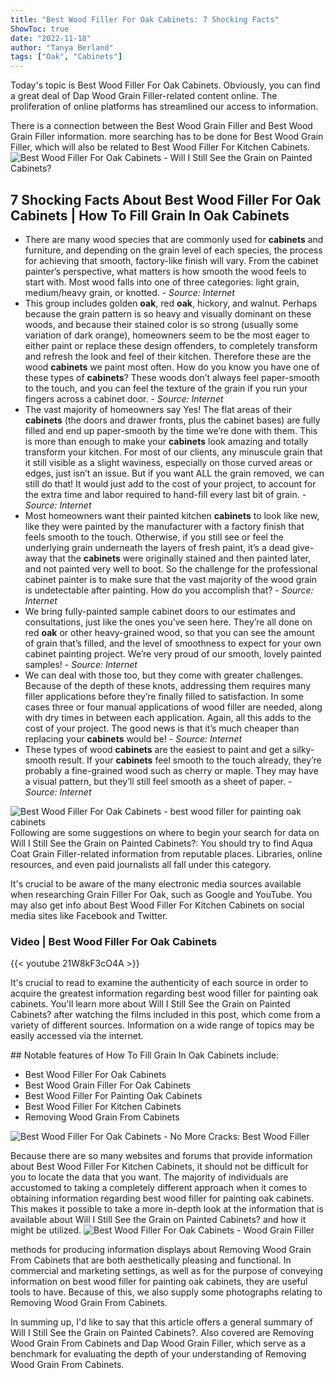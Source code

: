 ```yaml
---
title: "Best Wood Filler For Oak Cabinets: 7 Shocking Facts"
ShowToc: true 
date: "2022-11-18"
author: "Tanya Berland" 
tags: ["Oak", "Cabinets"]
---
```


Today's topic is Best Wood Filler For Oak Cabinets. Obviously, you can find a great deal of Dap Wood Grain Filler-related content online. The proliferation of online platforms has streamlined our access to information.

There is a connection between the Best Wood Grain Filler and Best Wood Grain Filler information. more searching has to be done for Best Wood Grain Filler, which will also be related to Best Wood Filler For Kitchen Cabinets.
<img loading="lazy" src="https://i.pinimg.com/736x/6b/77/63/6b7763ef9dd935827a2c266170de57c5.jpg" onerror="this.onerror=null;this.src='https://blogger.googleusercontent.com/img/a/AVvXsEhe7F7TRXHtjiKvHb5vS7DmnxvpHiDyoYyYvm1nHB3Qp2_w3BnM6A2eq4v7FYxCC9bfZt3a9vIMtAYEKUiaDQbHMg-ViyGmRIj39MLp0bGFfgfYw1Dc9q_H-T0wiTm3l0Uq42dETrN9eC8aGJ9_IORZsxST1AcLR7np1koOfcc7tnHa4S8Mwz_xD9d0=s16000';" alt="Best Wood Filler For Oak Cabinets - Will I Still See the Grain on Painted Cabinets?" >

## 7 Shocking Facts About Best Wood Filler For Oak Cabinets | How To Fill Grain In Oak Cabinets
-   There are many wood species that are commonly used for **cabinets** and furniture, and depending on the grain level of each species, the process for achieving that smooth, factory-like finish will vary. From the cabinet painter’s perspective, what matters is how smooth the wood feels to start with. Most wood falls into one of three categories: light grain, medium/heavy grain, or knotted. - <cite>Source: Internet</cite>
-   This group includes golden **oak**, red **oak**, hickory, and walnut. Perhaps because the grain pattern is so heavy and visually dominant on these woods, and because their stained color is so strong (usually some variation of dark orange), homeowners seem to be the most eager to either paint or replace these design offenders, to completely transform and refresh the look and feel of their kitchen. Therefore these are the wood **cabinets** we paint most often. How do you know you have one of these types of **cabinets**? These woods don’t always feel paper-smooth to the touch, and you can feel the texture of the grain if you run your fingers across a cabinet door. - <cite>Source: Internet</cite>
-   The vast majority of homeowners say Yes! The flat areas of their **cabinets** (the doors and drawer fronts, plus the cabinet bases) are fully filled and end up paper-smooth by the time we’re done with them. This is more than enough to make your **cabinets** look amazing and totally transform your kitchen. For most of our clients, any minuscule grain that it still visible as a slight waviness, especially on those curved areas or edges, just isn’t an issue. But if you want ALL the grain removed, we can still do that! It would just add to the cost of your project, to account for the extra time and labor required to hand-fill every last bit of grain. - <cite>Source: Internet</cite>
-   Most homeowners want their painted kitchen **cabinets** to look like new, like they were painted by the manufacturer with a factory finish that feels smooth to the touch. Otherwise, if you still see or feel the underlying grain underneath the layers of fresh paint, it’s a dead give-away that the **cabinets** were originally stained and then painted later, and not painted very well to boot. So the challenge for the professional cabinet painter is to make sure that the vast majority of the wood grain is undetectable after painting. How do you accomplish that? - <cite>Source: Internet</cite>
-   We bring fully-painted sample cabinet doors to our estimates and consultations, just like the ones you’ve seen here. They’re all done on red **oak** or other heavy-grained wood, so that you can see the amount of grain that’s filled, and the level of smoothness to expect for your own cabinet painting project. We’re very proud of our smooth, lovely painted samples! - <cite>Source: Internet</cite>
-   We can deal with those too, but they come with greater challenges. Because of the depth of these knots, addressing them requires many filler applications before they’re finally filled to satisfaction. In some cases three or four manual applications of wood filler are needed, along with dry times in between each application. Again, all this adds to the cost of your project. The good news is that it’s much cheaper than replacing your **cabinets** would be! - <cite>Source: Internet</cite>
-   These types of wood **cabinets** are the easiest to paint and get a silky-smooth result. If your **cabinets** feel smooth to the touch already, they’re probably a fine-grained wood such as cherry or maple. They may have a visual pattern, but they’ll still feel smooth as a sheet of paper. - <cite>Source: Internet</cite>


<img loading="lazy" src="https://i.pinimg.com/736x/95/54/d0/9554d05b645f8ec2d84e91837dbf7828.jpg" onerror="this.onerror=null;this.src='https://blogger.googleusercontent.com/img/a/AVvXsEhe7F7TRXHtjiKvHb5vS7DmnxvpHiDyoYyYvm1nHB3Qp2_w3BnM6A2eq4v7FYxCC9bfZt3a9vIMtAYEKUiaDQbHMg-ViyGmRIj39MLp0bGFfgfYw1Dc9q_H-T0wiTm3l0Uq42dETrN9eC8aGJ9_IORZsxST1AcLR7np1koOfcc7tnHa4S8Mwz_xD9d0=s16000';" alt="Best Wood Filler For Oak Cabinets - best wood filler for painting oak cabinets" >
Following are some suggestions on where to begin your search for data on Will I Still See the Grain on Painted Cabinets?:
You should try to find Aqua Coat Grain Filler-related information from reputable places. Libraries, online resources, and even paid journalists all fall under this category.

It's crucial to be aware of the many electronic media sources available when researching Grain Filler For Oak, such as Google and YouTube. You may also get info about Best Wood Filler For Kitchen Cabinets on social media sites like Facebook and Twitter.

### Video | Best Wood Filler For Oak Cabinets
{{< youtube 21W8kF3cO4A >}} 


It's crucial to read to examine the authenticity of each source in order to acquire the greatest information regarding best wood filler for painting oak cabinets.
You'll learn more about Will I Still See the Grain on Painted Cabinets? after watching the films included in this post, which come from a variety of different sources. Information on a wide range of topics may be easily accessed via the internet.
<script async="async" data-cfasync="false" src="//normallydemandedalter.com/fe63df3c5408708b15d8dc3d9b206b31/invoke.js"></script>
<div id="container-fe63df3c5408708b15d8dc3d9b206b31"></div>
## Notable features of How To Fill Grain In Oak Cabinets include:

- Best Wood Filler For Oak Cabinets
- Best Wood Grain Filler For Oak Cabinets
- Best Wood Filler For Painting Oak Cabinets
- Best Wood Filler For Kitchen Cabinets
- Removing Wood Grain From Cabinets

 <img loading="lazy" src="http://i1.wp.com/www.kylieminteriors.ca/wp-content/uploads/2016/05/Ideas-to-update-oak-kitchen-or-bathroom-cabinets-without-paint.-Including-hardware-and-decor.-Design-by-Julie-Blanner.jpg?fit=683%2C1024" onerror="this.onerror=null;this.src='https://blogger.googleusercontent.com/img/a/AVvXsEhe7F7TRXHtjiKvHb5vS7DmnxvpHiDyoYyYvm1nHB3Qp2_w3BnM6A2eq4v7FYxCC9bfZt3a9vIMtAYEKUiaDQbHMg-ViyGmRIj39MLp0bGFfgfYw1Dc9q_H-T0wiTm3l0Uq42dETrN9eC8aGJ9_IORZsxST1AcLR7np1koOfcc7tnHa4S8Mwz_xD9d0=s16000';" alt="Best Wood Filler For Oak Cabinets - No More Cracks: Best Wood Filler" >

Because there are so many websites and forums that provide information about Best Wood Filler For Kitchen Cabinets, it should not be difficult for you to locate the data that you want.
The majority of individuals are accustomed to taking a completely different approach when it comes to obtaining information regarding best wood filler for painting oak cabinets. This makes it possible to take a more in-depth look at the information that is available about Will I Still See the Grain on Painted Cabinets? and how it might be utilized.
<img loading="lazy" src="https://i.pinimg.com/736x/82/03/6f/82036f8b34d25de6d6094290ece41acf.jpg" onerror="this.onerror=null;this.src='https://blogger.googleusercontent.com/img/a/AVvXsEhe7F7TRXHtjiKvHb5vS7DmnxvpHiDyoYyYvm1nHB3Qp2_w3BnM6A2eq4v7FYxCC9bfZt3a9vIMtAYEKUiaDQbHMg-ViyGmRIj39MLp0bGFfgfYw1Dc9q_H-T0wiTm3l0Uq42dETrN9eC8aGJ9_IORZsxST1AcLR7np1koOfcc7tnHa4S8Mwz_xD9d0=s16000';" alt="Best Wood Filler For Oak Cabinets - Wood Grain Filler" >

methods for producing information displays about Removing Wood Grain From Cabinets that are both aesthetically pleasing and functional. In commercial and marketing settings, as well as for the purpose of conveying information on best wood filler for painting oak cabinets, they are useful tools to have. Because of this, we also supply some photographs relating to Removing Wood Grain From Cabinets.

In summing up, I'd like to say that this article offers a general summary of Will I Still See the Grain on Painted Cabinets?. Also covered are Removing Wood Grain From Cabinets and Dap Wood Grain Filler, which serve as a benchmark for evaluating the depth of your understanding of Removing Wood Grain From Cabinets.
	


